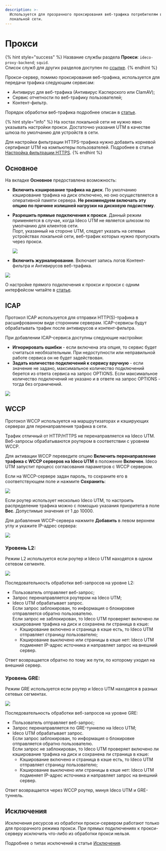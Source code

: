 ```yaml
---
description: >-
  Используется для прозрачного проксирования веб-трафика потребителям в
  локальной сети.
---
```


# Прокси

{% hint style="success" %}
Название службы раздела **Прокси**: `ideco-proxy-backend`; `squid`. \
Список служб для других разделов доступен по [ссылке](../../server-management/terminal.md).
{% endhint %}

Прокси-сервер, помимо проксирования веб-трафика, используется для передачи трафика следующим сервисам:

* Антивирус для веб-трафика (Антивирус Касперского или ClamAV);
* Сервис отчетности по веб-трафику пользователей;
* Контент-фильтр. 

Порядок обработки веб-трафика подробнее описан в [статье](../../../recipes/popular-recipes/processing-order.md).

{% hint style="info" %}
На хостах локальной сети не нужно явно указывать настройки прокси. Достаточно указания UTM в качестве шлюза по умолчанию для устройств в сети.

Для настройки фильтрации HTTPS-трафика нужно добавить корневой сертификат UTM на компьютеры пользователей. Подробнее в статье [Настройка фильтрации HTTPS](../../access-rules/content-filter/filtering-https-traffic.md).
{% endhint %}

## Основное

На вкладке **Основное** предоставлена возможность:
* **Включить кэширование трафика на диск**. По умолчанию кэширование трафика на диск отключено, но оно осуществляется в оперативной памяти сервера. **Не рекомендуем включать эту опцию по причине излишней нагрузки на дисковую подсистему**. 
* **Разрешить прямые подключения к прокси**. Данный режим применяется в случае, когда Ideco UTM не является шлюзом по умолчанию для клиентов сети. \
  Порт, указанный на стороне UTM, следует указать на сетевых устройствах локальной сети, веб-трафик которых нужно пропускать через прокси.
  
  ![](../../../.gitbook/assets/proxy-server4.png)

* **Включить журналирование**. Включает запись логов Контент-фильтра и Антивирусов веб-трафика.

![](../../../.gitbook/assets/proxy-server.png)

О настройке прямого подключения к прокси и прокси с одним интерфейсом читайте в [статье](proxy-server.md).

## ICAP

Протокол ICAP используется для отправки HTTP(S)-трафика в расшифрованном виде сторонним серверам. ICAP-сервисы будут обрабатывать трафик после антивирусов и контент-фильтра.

При добавлении ICAP-сервиса доступны следующие настройки:
* **Игнорировать ошибки** - если включена эта опция, то сервис будет считаться необязательным. При недоступности или неправильной работе сервиса он не будет задействован.
* **Задать количество подключений к сервису вручную** - если значение не задано, максимальное количество подключений берется из ответа сервиса на запрос OPTIONS. Если максимальное количество подключений не указано и в ответе на запрос OPTIONS - тогда без ограничений.

![](../../../.gitbook/assets/proxy-server5.png)

## WCCP

Протокол WCCP используется на маршрутизаторах и кэширующих серверах для перенаправления трафика в сети. 

Трафик отличный от HTTP/HTTPS не перенаправляется на Ideco UTM. Веб-запросы обрабатываются роутером в соответствии с уровнем WCCP.

Для активации WCCP переведите опцию **Включить перенаправление трафика c WCCP серверов на Ideco UTM** в положение **Включен**. Ideco UTM запустит процесс согласования параметров с WCCP сервером.

Если на WCCP-сервере задан пароль, то сохраните его в соответствующем поле и нажмите **Сохранить**:

![](../../../.gitbook/assets/proxy-server8.png)

Если роутер использует несколько Ideco UTM, то настроить распределение трафика можно с помощью указания приоритета в поле **Вес**. Допустимые значения от 1 до 10000.

Для добавления WCCP-сервера нажмите **Добавить** в левом верхнем углу и укажите IP-адрес сервера:

![](../../../.gitbook/assets/proxy-server7.png)

### Уровень L2:

Режим L2 используется если роутер и Ideco UTM находятся в одном сетевом сегменте.

![](../../../.gitbook/assets/proxy-server6.png)

Последовательность обработки веб-запросов на уровне L2:
* Пользователь отправляет веб-запрос;
* Запрос перенаправляется роутером на Ideco UTM;
* Ideco UTM обрабатывает запрос. \
  Если запрос заблокирован, то информация о блокировке отправляется обратно пользователю. \
  Если запрос не заблокирован, то Ideco UTM проверяет включено ли кэширование трафика на диск и сохранена ли страница в кэше: 
  * Кэширование включено и страница в кэше есть, то Ideco UTM отправляет страницу пользователю; 
  * Кэширование выключено или страницы в кэше нет: Ideco UTM подменяет IP-адрес источника и направляет запрос на внешний сервер. 

Ответ возвращается обратно по тому же пути, по которому уходил на внешний сервер.

### Уровень GRE: 

Режим GRE используется если роутер и Ideco UTM находятся в разных сетевых сегментах.

![](../../../.gitbook/assets/proxy-server9.png)

Последовательность обработки веб-запросов на уровне GRE:
* Пользователь отправляет веб-запрос;
* Запрос перенаправляется по GRE-туннелю на Ideco UTM;
* Ideco UTM обрабатывает запрос. \
  Если запрос заблокирован, то информация о блокировке отправляется обратно пользователю. \
  Если запрос не заблокирован, то Ideco UTM проверяет включено ли кэширование трафика на диск и сохранена ли страница в кэше:
  * Кэширование включено и страница в кэше есть, то Ideco UTM отправляет страницу пользователю; 
  * Кэширование выключено или страницы в кэше нет: Ideco UTM подменяет IP-адрес источника и направляет запрос на внешний сервер. 

Ответ возвращается через WCCP роутер, минуя Ideco UTM и GRE-туннель.

## Исключения

Исключения ресурсов из обработки прокси-сервером работают только для прозрачного режима прокси. При прямых подключениях к прокси-серверу исключить что-либо из обработки прокси нельзя.

Подробнее о типах исключений в статье [Исключения](/settings/services/proxy/exclusions.md).
